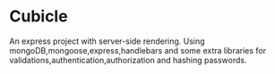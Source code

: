 # Cubicle
An express project with server-side rendering. Using mongoDB,mongoose,express,handlebars and some extra libraries for validations,authentication,authorization and hashing passwords.
